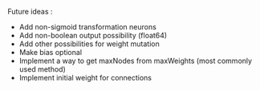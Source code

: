 Future ideas : 
- Add non-sigmoid transformation neurons
- Add non-boolean output possibility (float64)
- Add other possibilities for weight mutation
- Make bias optional
- Implement a way to get maxNodes from maxWeights (most commonly used method)
- Implement initial weight for connections
